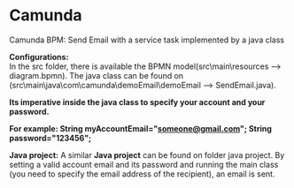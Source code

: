 # Camunda
Camunda BPM: Send Email with a service task implemented by a java class


<b>Configurations:</b> <br/>
In the src folder, there is available the BPMN model(src\main\resources --> diagram.bpmn).
The java class can be found on (src\main\java\com\camunda\demoEmail\demoEmail --> SendEmail.java).

<b>Its imperative inside the java class to specify your account and your password.</b>

<b>For example: String myAccountEmail="someone@gmail.com";
			String password="123456";</b><br/>



<b>Java project:</b>
A similar <b>Java project</b> can be found on folder java project. 
By setting a valid account email and its password and running the main class (you need to specify the email address of the recipient), an email is sent.

